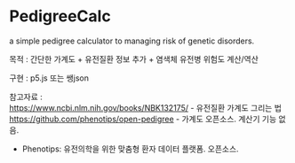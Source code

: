 # PedigreeCalc
a simple pedigree calculator to managing risk of genetic disorders.

목적 : 간단한 가계도 + 유전질환 정보 추가 + 염색체 유전병 위험도 계산/역산
  
  
구현 : p5.js 또는 쌩json
  
  
참고자료 :  
https://www.ncbi.nlm.nih.gov/books/NBK132175/ - 유전질환 가계도 그리는 법  
https://github.com/phenotips/open-pedigree - 가계도 오픈소스. 계산기 기능 없음.  
+ Phenotips: 유전의학을 위한 맞춤형 환자 데이터 플랫폼. 오픈소스.  
